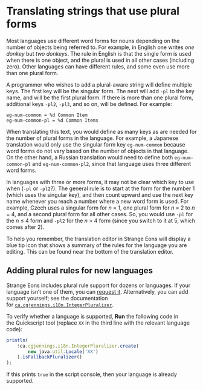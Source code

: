 # Translating strings that use plural forms

Most languages use different word forms for nouns depending on the number of objects being referred to. For example, in English one writes *one donkey* but *two donkeys*. The rule in English is that the single form is used when there is one object, and the plural is used in all other cases (including zero). Other languages can have different rules, and some even use more than one plural form.

A programmer who wishes to add a plural-aware string will define multiple keys. The first key will be the singular form. The next will add `-pl` to the key name, and will be the first plural form. If there is more than one plural form, additional keys `-pl2`, `-pl3`, and so on, will be defined. For example: 

```properties
eg-num-common = %d Common Item
eg-num-common-pl = %d Common Items
```

When translating this text, you would define as many keys as are needed for the number of plural forms in the language. For example, a Japanese translation would only use the singular form key `eg-num-common` because word forms do not vary based on the number of objects in that language. On the other hand, a Russian translation would need to define both `eg-num-common-pl` and `eg-num-common-pl2`, since that language uses three different word forms.

In languages with three or more forms, it may not be clear which key to use when (`-pl` or `-pl2`?). The general rule is to start at the form for the number 1 (which uses the singular key), and then count upward and use the next key name whenever you reach a number where a new word form is used. For example, Czech uses a singular form for *n* = 1, one plural form for *n* = 2 to *n* = 4, and a second plural form for all other cases. So, you would use `-pl` for the *n* ≤ 4 form and `-pl2` for the *n* > 4 form (since you switch to it at 5, which comes after 2).

To help you remember, the translation editor in Strange Eons will display a blue tip icon that shows a summary of the rules for the language you are editing. This can be found near the bottom of the translation editor. 

## Adding plural rules for new languages

Strange Eons includes plural rule support for dozens or languages. If your language isn’t one of them, you can [request it](https://cgjennings.ca/contact.html). Alternatively, you can add support yourself; see the documentation for [`ca.cgjennings.i18n.IntegerPluralizer`](https://cgjennings.github.io/se3docs/assets/javadoc/ca/cgjennings/i18n/IntegerPluralizer.html).

To verify whether a language is supported, **Run** the following code in the Quickscript tool (replace `XX` in the third line with the relevant language code): 

```js
println(
    !ca.cgjennings.i18n.IntegerPluralizer.create(
        new java.util.Locale('XX')
    ).isFallbackPluralizer()
);
```

If this prints `true` in the script console, then your language is already supported. 